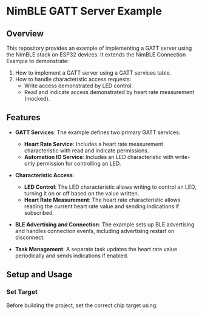 # NimBLE GATT Server Example

## Overview

This repository provides an example of implementing a GATT server using the NimBLE stack on ESP32 devices. It extends the NimBLE Connection Example to demonstrate:

1. How to implement a GATT server using a GATT services table.
2. How to handle characteristic access requests:
   - Write access demonstrated by LED control.
   - Read and indicate access demonstrated by heart rate measurement (mocked).

## Features

- **GATT Services**: The example defines two primary GATT services:
  - **Heart Rate Service**: Includes a heart rate measurement characteristic with read and indicate permissions.
  - **Automation IO Service**: Includes an LED characteristic with write-only permission for controlling an LED.

- **Characteristic Access**:
  - **LED Control**: The LED characteristic allows writing to control an LED, turning it on or off based on the value written.
  - **Heart Rate Measurement**: The heart rate characteristic allows reading the current heart rate value and sending indications if subscribed.

- **BLE Advertising and Connection**: The example sets up BLE advertising and handles connection events, including advertising restart on disconnect.

- **Task Management**: A separate task updates the heart rate value periodically and sends indications if enabled.

## Setup and Usage

### Set Target

Before building the project, set the correct chip target using:
